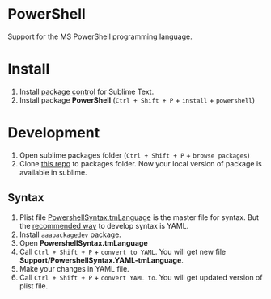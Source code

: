 PowerShell
==========

Support for the MS PowerShell programming language.

# Install
1. Install [package control](https://sublime.wbond.net/installation) for Sublime Text.
1. Install package **PowerShell** (`Ctrl + Shift + P` + `install` + `powershell`)

# Development
1. Open sublime packages folder (`Ctrl + Shift + P` + `browse packages`)
1. Clone [this repo](https://github.com/SublimeText/PowerShell) to packages folder. Now your local version of package is available in sublime.

## Syntax 
1. Plist file [PowershellSyntax.tmLanguage]([tree/master/Support/PowershellSyntax.tmLanguage) is the master file for syntax. But the [recommended way](http://sublime-text-unofficial-documentation.readthedocs.org/en/latest/extensibility/syntaxdefs.html) to develop syntax is YAML.
1. Install `aaapackagedev` package.
1. Open **PowershellSyntax.tmLanguage**
1. Call `Ctrl + Shift + P` + `convert to YAML`. You will get new file **Support/PowershellSyntax.YAML-tmLanguage**.
1. Make your changes in YAML file.
1. Call `Ctrl + Shift + P` + `convert YAML to`. You will get updated version of plist file.
